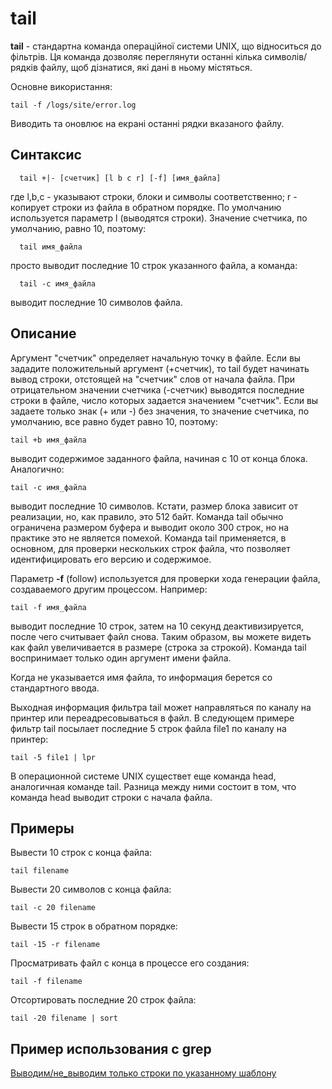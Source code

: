 # tail

**tail** - стандартна команда операційної системи UNIX, що відноситься до фільтрів. Ця команда дозволяє переглянути останні кілька символів/рядків файлу, щоб дізнатися, які дані в ньому містяться.

Основне використання:

    tail -f /logs/site/error.log

Виводить та оновлює на екрані останні рядки вказаного файлу.

## Синтаксис

      tail +|- [счетчик] [l b c r] [-f] [имя_файла]

где	l,b,c	 - указывают строки, блоки и символы соответственно;
r	 - копирует строки из файла в обратном порядке.
По умолчанию используется параметр l (выводятся строки). Значение счетчика, по умолчанию, равно 10, поэтому:

      tail имя_файла

просто выводит последние 10 строк указанного файла, а команда:

      tail -c имя_файла

выводит последние 10 символов файла.


## Описание

Аргумент "счетчик" определяет начальную точку в файле. Если вы зададите положительный аргумент (+счетчик), то tail будет начинать вывод строки, отстоящей на "счетчик" слов от начала файла. При отрицательном значении счетчика (-счетчик) выводятся последние строки в файле, число которых задается значением "счетчик". Если вы задаете только знак (+ или -) без значения, то значение счетчика, по умолчанию, все равно будет равно 10, поэтому:

    tail +b имя_файла

выводит содержимое заданного файла, начиная с 10 от конца блока. Аналогично:

    tail -c имя_файла

выводит последние 10 символов. Кстати, размер блока зависит от реализации, но, как правило, это 512 байт. Команда tail обычно ограничена размером буфера и выводит около 300 строк, но на практике это не является помехой. Команда tail применяется, в основном, для проверки нескольких строк файла, что позволяет идентифицировать его версию и содержимое.

Параметр **-f** (follow) используется для проверки хода генерации файла, создаваемого другим процессом. Например:

    tail -f имя_файла

выводит последние 10 строк, затем на 10 секунд деактивизируется, после чего считывает файл снова. Таким образом, вы можете видеть как файл увеличивается в размере (строка за строкой). Команда tail воспринимает только один аргумент имени файла.

Когда не указывается имя файла, то информация берется со стандартного ввода.

Выходная информация фильтра tail может направляться по каналу на принтер или переадресовываться в файл. В следующем примере фильтр tail посылает последние 5 строк файла file1 по каналу на принтер:

    tail -5 file1 | lpr

В операционной системе UNIX существет еще команда head, аналогичная команде tail. Разница между ними состоит в том, что команда head выводит строки с начала файла.


## Примеры

Вывести 10 строк с конца файла:

    tail filename

Вывести 20 символов с конца файла:

    tail -c 20 filename

Вывести 15 строк в обратном порядке:

    tail -15 -r filename

Просматривать файл с конца в процессе его создания:

    tail -f filename

Отсортировать последние 20 строк файла:

    tail -20 filename | sort


## Пример использования с grep

[Выводим/не_выводим только строки по указанному шаблону](http://ans.kiev.ua/wiki/linux/commands/grep#otricanie_v_grep)
